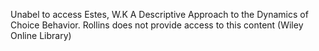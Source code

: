 Unabel to access Estes, W.K A Descriptive Approach to the Dynamics of Choice Behavior. Rollins does not provide access to this content (Wiley Online Library)